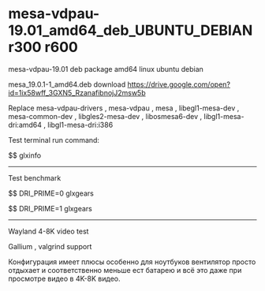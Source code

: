 # mesa-vdpau-19.01_amd64_deb_UBUNTU_DEBIAN r300 r600
mesa-vdpau-19.01 deb package amd64 linux ubuntu debian

mesa_19.0.1-1_amd64.deb download https://drive.google.com/open?id=1ix58wff_3GXN5_RzanafibnojJ2msw5b

Replace mesa-vdpau-drivers , mesa-vdpau , mesa , libegl1-mesa-dev , mesa-common-dev , libgles2-mesa-dev , libosmesa6-dev , libgl1-mesa-dri:amd64 , libgl1-mesa-dri:i386

Test terminal run command:

$$ glxinfo
_________________________________________________________________________

Test benchmark 

$$ DRI_PRIME=0 glxgears

$$ DRI_PRIME=1 glxgears

_________________________________________________________________________

Wayland 4-8K video test

Gallium , valgrind support

Конфигурация имеет плюсы особенно для ноутбуков вентилятор просто отдыхает и соответственно меньше ест батарею и всё это даже при просмотре видео в 4K-8K видео.
